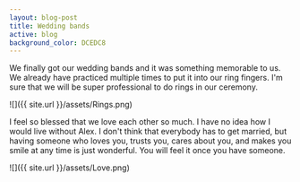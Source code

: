 ```yaml
---
layout: blog-post
title: Wedding bands
active: blog
background_color: DCEDC8
---
```


We finally got our wedding bands and it was something memorable to us. We already have practiced multiple times to put it into our ring fingers. I'm sure that we will be super professional to do rings in our ceremony.

![]({{ site.url }}/assets/Rings.png)

I feel so blessed that we love each other so much. I have no idea how I would live without Alex. I don't think that everybody has to get married, but having someone who loves you, trusts you, cares about you, and makes you smile at any time is just wonderful. You will feel it once you have someone.

![]({{ site.url }}/assets/Love.png)
